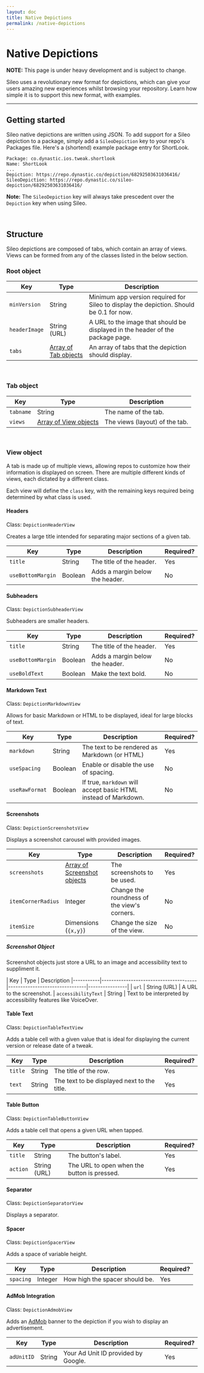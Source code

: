 ```yaml
---
layout: doc
title: Native Depictions
permalink: /native-depictions
---
```

# Native Depictions
**NOTE:** This page is under heavy development and is subject to change.

Sileo uses a revolutionary new format for depictions, which can give your users amazing new experiences whilst browsing your repository. Learn how simple it is to support this new format, with examples.

---

## Getting started

Sileo native depictions are written using JSON. To add support for a Sileo depiction to a package, simply add a `SileoDepiction` key to your repo's Packages file. Here's a (shortend) example package entry for ShortLook.

```
Package: co.dynastic.ios.tweak.shortlook
Name: ShortLook
...
Depiction: https://repo.dynastic.co/depiction/68292503631036416/
SileoDepiction: https://repo.dynastic.co/sileo-depiction/68292503631036416/
```

**Note:** The `SileoDepiction` key will always take prescedent over the `Depiction` key when using Sileo.

<br>    

## Structure

Sileo depictions are composed of tabs, which contain an array of views. Views can be formed from any of the classes listed in the below section.

### Root object

<!-- TODO: Get AB to style tables :/ Spacing also seems slighly off. -->

| Key           | Type                                  | Description                                                                             |
|---------------|---------------------------------------|-----------------------------------------------------------------------------------------|
| `minVersion`  | String                                | Minimum app version required for Sileo to display the depiction. Should be 0.1 for now. |
| `headerImage` | String (URL)                          | A URL to the image that should be displayed in the header of the package page.          |
| `tabs`        | [Array of Tab objects](#tab-object) | An array of tabs that the depiction should display.                                     |

<br>

### Tab object

| Key       | Type                                  | Description                    |
|-----------|---------------------------------------|--------------------------------|
| `tabname` | String                                | The name of the tab.           |
| `views`   | [Array of View objects](#view-object) | The views (layout) of the tab. |

<br>

### View object

A tab is made up of multiple views, allowing repos to customize how their information is displayed on screen. There are multiple different kinds of views, each dictated by a different class.

Each view will define the `class` key, with the remaining keys required being determined by what class is used.

#### Headers

Class: `DepictionHeaderView`

Creates a large title intended for separating major sections of a given tab.

| Key       | Type                                  | Description                    | Required?
|-----------|---------------------------------------|--------------------------------|----------------|
| `title` | String | The title of the header.           | Yes
| `useBottomMargin` | Boolean | Adds a margin below the header. | No

#### Subheaders

Class: `DepictionSubheaderView`

Subheaders are smaller headers.

| Key       | Type                                  | Description                    | Required?
|-----------|---------------------------------------|--------------------------------|----------------|
| `title` | String | The title of the header. | Yes
| `useBottomMargin` | Boolean | Adds a margin below the header. | No
| `useBoldText` | Boolean | Make the text bold. | No

#### Markdown Text

Class: `DepictionMarkdownView`

Allows for basic Markdown or HTML to be displayed, ideal for large blocks of text.

| Key       | Type                                  | Description                    | Required?
|-----------|---------------------------------------|--------------------------------|----------------|
| `markdown` | String | The text to be rendered as Markdown (or HTML)           | Yes
| `useSpacing` | Boolean | Enable or disable the use of spacing.           | No
| `useRawFormat` | Boolean | If true, `markdown` will accept basic HTML instead of Markdown. | No

#### Screenshots

Class: `DepictionScreenshotsView`

Displays a screenshot carousel with provided images.

| Key       | Type                                  | Description                    | Required?
|-----------|---------------------------------------|--------------------------------|----------------|
| `screenshots` | [Array of Screenshot objects](#screenshot-object) | The screenshots to be used. | Yes
| `itemCornerRadius` | Integer | Change the roundness of the view's corners.           | No
| `itemSize` | Dimensions (`{x,y}`) | Change the size of the view. | No

##### Screenshot Object

Screenshot objects just store a URL to an image and accessibility text to suppliment it.

| Key       | Type                                  | Description
|-----------|---------------------------------------|--------------------------------|----------------|
| `url` | String (URL) | A URL to the screenshot.
| `accessibilityText` | String | Text to be interpreted by accessibility features like VoiceOver.

#### Table Text

Class: `DepictionTableTextView`

Adds a table cell with a given value that is ideal for displaying the current version or release date of a tweak.

| Key       | Type                                     | Description    | Required?
|-----------|---------------------------------------|-------------------|----------------|
| `title` | String | The title of the row. | Yes
| `text` | String | The text to be displayed next to the title. | Yes

#### Table Button

Class: `DepictionTableButtonView`

Adds a table cell that opens a given URL when tapped.

| Key       | Type                                     | Description    | Required?
|-----------|---------------------------------------|-------------------|----------------|
| `title` | String | The button's label. | Yes
| `action` | String (URL) | The URL to open when the button is pressed. | Yes

#### Separator

Class: `DepictionSeparatorView`

Displays a separator.

#### Spacer

Class: `DepictionSpacerView`

Adds a space of variable height.

| Key       | Type                                     | Description    | Required?
|-----------|---------------------------------------|-------------------|----------------|
| `spacing` | Integer | How high the spacer should be. | Yes

#### AdMob Integration

Class: `DepictionAdmobView`

Adds an [AdMob](https://admob.google.com/home/) banner to the depiction if you wish to display an advertisement.

| Key       | Type                                     | Description    | Required?
|-----------|---------------------------------------|-------------------|----------------|
| `adUnitID` | String | Your Ad Unit ID provided by Google. | Yes